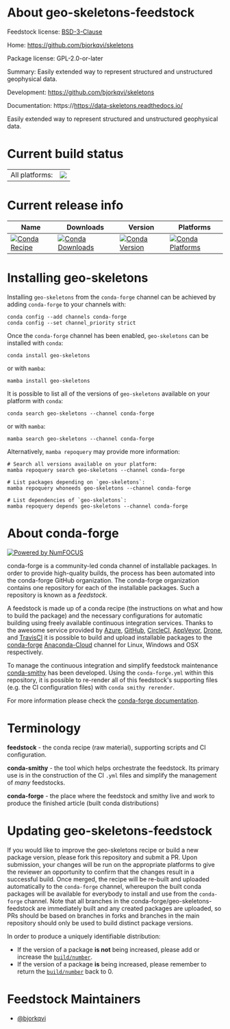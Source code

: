 About geo-skeletons-feedstock
=============================

Feedstock license: [BSD-3-Clause](https://github.com/conda-forge/geo-skeletons-feedstock/blob/main/LICENSE.txt)

Home: https://github.com/bjorkqvi/skeletons

Package license: GPL-2.0-or-later

Summary: Easily extended way to represent structured and unstructured geophysical data.

Development: https://github.com/bjorkqvi/skeletons

Documentation: https://https://data-skeletons.readthedocs.io/

Easily extended way to represent structured and unstructured geophysical data.

Current build status
====================


<table><tr><td>All platforms:</td>
    <td>
      <a href="https://dev.azure.com/conda-forge/feedstock-builds/_build/latest?definitionId=20437&branchName=main">
        <img src="https://dev.azure.com/conda-forge/feedstock-builds/_apis/build/status/geo-skeletons-feedstock?branchName=main">
      </a>
    </td>
  </tr>
</table>

Current release info
====================

| Name | Downloads | Version | Platforms |
| --- | --- | --- | --- |
| [![Conda Recipe](https://img.shields.io/badge/recipe-geo--skeletons-green.svg)](https://anaconda.org/conda-forge/geo-skeletons) | [![Conda Downloads](https://img.shields.io/conda/dn/conda-forge/geo-skeletons.svg)](https://anaconda.org/conda-forge/geo-skeletons) | [![Conda Version](https://img.shields.io/conda/vn/conda-forge/geo-skeletons.svg)](https://anaconda.org/conda-forge/geo-skeletons) | [![Conda Platforms](https://img.shields.io/conda/pn/conda-forge/geo-skeletons.svg)](https://anaconda.org/conda-forge/geo-skeletons) |

Installing geo-skeletons
========================

Installing `geo-skeletons` from the `conda-forge` channel can be achieved by adding `conda-forge` to your channels with:

```
conda config --add channels conda-forge
conda config --set channel_priority strict
```

Once the `conda-forge` channel has been enabled, `geo-skeletons` can be installed with `conda`:

```
conda install geo-skeletons
```

or with `mamba`:

```
mamba install geo-skeletons
```

It is possible to list all of the versions of `geo-skeletons` available on your platform with `conda`:

```
conda search geo-skeletons --channel conda-forge
```

or with `mamba`:

```
mamba search geo-skeletons --channel conda-forge
```

Alternatively, `mamba repoquery` may provide more information:

```
# Search all versions available on your platform:
mamba repoquery search geo-skeletons --channel conda-forge

# List packages depending on `geo-skeletons`:
mamba repoquery whoneeds geo-skeletons --channel conda-forge

# List dependencies of `geo-skeletons`:
mamba repoquery depends geo-skeletons --channel conda-forge
```


About conda-forge
=================

[![Powered by
NumFOCUS](https://img.shields.io/badge/powered%20by-NumFOCUS-orange.svg?style=flat&colorA=E1523D&colorB=007D8A)](https://numfocus.org)

conda-forge is a community-led conda channel of installable packages.
In order to provide high-quality builds, the process has been automated into the
conda-forge GitHub organization. The conda-forge organization contains one repository
for each of the installable packages. Such a repository is known as a *feedstock*.

A feedstock is made up of a conda recipe (the instructions on what and how to build
the package) and the necessary configurations for automatic building using freely
available continuous integration services. Thanks to the awesome service provided by
[Azure](https://azure.microsoft.com/en-us/services/devops/), [GitHub](https://github.com/),
[CircleCI](https://circleci.com/), [AppVeyor](https://www.appveyor.com/),
[Drone](https://cloud.drone.io/welcome), and [TravisCI](https://travis-ci.com/)
it is possible to build and upload installable packages to the
[conda-forge](https://anaconda.org/conda-forge) [Anaconda-Cloud](https://anaconda.org/)
channel for Linux, Windows and OSX respectively.

To manage the continuous integration and simplify feedstock maintenance
[conda-smithy](https://github.com/conda-forge/conda-smithy) has been developed.
Using the ``conda-forge.yml`` within this repository, it is possible to re-render all of
this feedstock's supporting files (e.g. the CI configuration files) with ``conda smithy rerender``.

For more information please check the [conda-forge documentation](https://conda-forge.org/docs/).

Terminology
===========

**feedstock** - the conda recipe (raw material), supporting scripts and CI configuration.

**conda-smithy** - the tool which helps orchestrate the feedstock.
                   Its primary use is in the construction of the CI ``.yml`` files
                   and simplify the management of *many* feedstocks.

**conda-forge** - the place where the feedstock and smithy live and work to
                  produce the finished article (built conda distributions)


Updating geo-skeletons-feedstock
================================

If you would like to improve the geo-skeletons recipe or build a new
package version, please fork this repository and submit a PR. Upon submission,
your changes will be run on the appropriate platforms to give the reviewer an
opportunity to confirm that the changes result in a successful build. Once
merged, the recipe will be re-built and uploaded automatically to the
`conda-forge` channel, whereupon the built conda packages will be available for
everybody to install and use from the `conda-forge` channel.
Note that all branches in the conda-forge/geo-skeletons-feedstock are
immediately built and any created packages are uploaded, so PRs should be based
on branches in forks and branches in the main repository should only be used to
build distinct package versions.

In order to produce a uniquely identifiable distribution:
 * If the version of a package **is not** being increased, please add or increase
   the [``build/number``](https://docs.conda.io/projects/conda-build/en/latest/resources/define-metadata.html#build-number-and-string).
 * If the version of a package **is** being increased, please remember to return
   the [``build/number``](https://docs.conda.io/projects/conda-build/en/latest/resources/define-metadata.html#build-number-and-string)
   back to 0.

Feedstock Maintainers
=====================

* [@bjorkqvi](https://github.com/bjorkqvi/)


